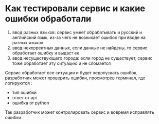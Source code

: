 # Как тестировали сервис и какие ошибки обработали

1) ввод разных языков: сервис умеет обрабатывать и русский и английский язык, из-за чего не возникает ошибок при вводе на разных языках
2) ввод некорректных данных, если данные не найдены, то сервис обработает ошибку и выдаст ее
3) ввод несуществующего города: если город не существует, сервис тоже обработает эту ситуацию и не сломается

Сервис обработает все ситуации и будет недопускать ошибок, разработчик может проверить ошибки, просмотрев терминал, где логируются :
- тип ошибки
- ответ от api
- ошибка от python

Так разработчик может контролировать сервис и вовремя исправлять ошибки
